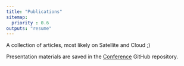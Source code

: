 ```yaml
---
title: "Publications"
sitemap:
  priority : 0.6
outputs: "resume"
---
```

A collection of articles, most likely on Satellite and Cloud ;)

Presentation materials are saved in the <a href=https://github.com/zxdawn/Conferences>Conference</a> GitHub repository.